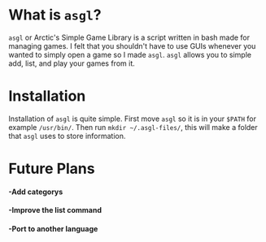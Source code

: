 # What is `asgl`?

`asgl` or Arctic's Simple Game Library is a script written in bash made for managing games.  I felt that you shouldn't have to use GUIs whenever you wanted to simply open a game so I made `asgl`.  `asgl` allows you to simple add, list, and play your games from it.

# Installation
Installation of `asgl` is quite simple.  First move `asgl` so it is in your `$PATH` for example `/usr/bin/`.  Then run `mkdir ~/.asgl-files/`, this will make a folder that `asgl` uses to store information.

# Future Plans
#### -Add categorys
#### -Improve the list command
#### -Port to another language

